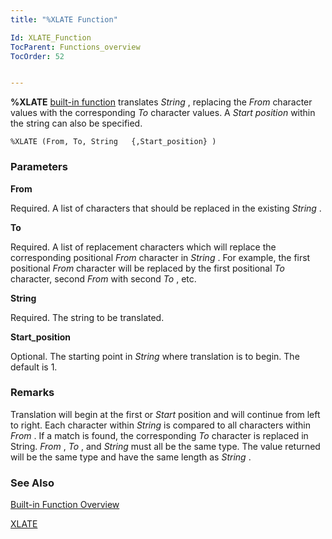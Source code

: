 ```yaml
---
title: "%XLATE Function"

Id: XLATE_Function
TocParent: Functions_overview
TocOrder: 52


---
```


**%XLATE** [built-in function](Functions_overview.html) translates *String* , replacing the *From* character values with the corresponding *To* character values. A *Start position* within the string can also be specified. 

```
%XLATE (From, To, String   {,Start_position} ) 
```

### Parameters

**From** 

Required. A list of characters that should be replaced in the existing *String* .


**To** 

Required. A list of replacement characters which will replace the corresponding positional *From* character in *String* . For example, the first positional *From* character will be replaced by the first positional *To* character, second *From* with second *To* , etc.


**String** 

Required. The string to be translated.


**Start_position** 

Optional. The starting point in *String* where translation is to begin. The default is 1.


### Remarks
Translation will begin at the first or *Start* position and will continue from left to right. Each character within *String* is compared to all characters within *From* . If a match is found, the corresponding *To* character is replaced in String. *From* , *To* , and *String* must all be the same type. The value returned will be the same type and have the same length as *String* . 

### See Also
[Built-in Function Overview](Functions_overview.html)

[XLATE](XLATE.html) 
